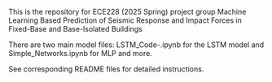 This is the repository for ECE228 (2025 Spring) project group Machine Learning Based Prediction of Seismic Response and Impact Forces in Fixed-Base and Base-Isolated Buildings

There are two main model files: LSTM_Code-<type>.ipynb for the LSTM model and Simple_Networks.ipynb for MLP and more. 

See corresponding README files for detailed instructions. 
